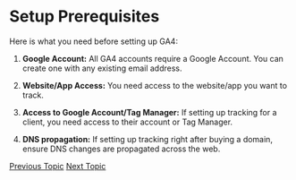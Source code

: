 # Setup Prerequisites

Here is what you need before setting up GA4:

1. **Google Account:** All GA4 accounts require a Google Account. You can create one with any existing email address.

2. **Website/App Access:** You need access to the website/app you want to track.

3. **Access to Google Account/Tag Manager:** If setting up tracking for a client, you need access to their account or Tag Manager.

4. **DNS propagation:** If setting up tracking right after buying a domain, ensure DNS changes are propagated across the web.

[Previous Topic](ReadMe.md) [Next Topic](Setting_Up_Google_Analytics.md)
